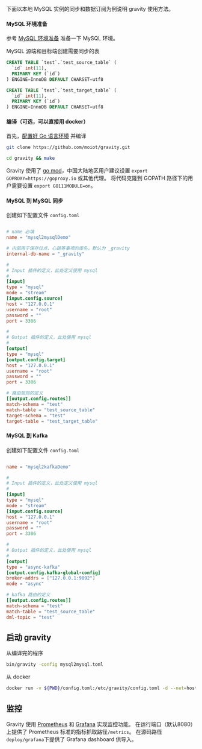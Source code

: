 下面以本地 MySQL 实例的同步和数据订阅为例说明 gravity 使用方法。

#### MySQL 环境准备

参考 [MySQL 环境准备](https://github.com/moiot/gravity/blob/master/docs/2.0/03-inputs.md#mysql-%E7%8E%AF%E5%A2%83%E7%9A%84%E5%87%86%E5%A4%87) 准备一下 MySQL 环境。

MySQL 源端和目标端创建需要同步的表

```sql
CREATE TABLE `test`.`test_source_table` (
  `id` int(11),
  PRIMARY KEY (`id`)
) ENGINE=InnoDB DEFAULT CHARSET=utf8

CREATE TABLE `test`.`test_target_table` (
  `id` int(11),
  PRIMARY KEY (`id`)
) ENGINE=InnoDB DEFAULT CHARSET=utf8
```


#### 编译（可选，可以直接用 docker）

首先，[配置好 Go 语言环境](https://golang.org/doc/install) 并编译


```bash
git clone https://github.com/moiot/gravity.git

cd gravity && make
```

Gravity 使用了 [go mod](https://github.com/golang/go/wiki/Modules)，中国大陆地区用户建议设置 `export GOPROXY=https://goproxy.io` 或其他代理。
将代码克隆到 GOPATH 路径下的用户需要设置 `export GO111MODULE=on`。

#### MySQL 到 MySQL 同步

创建如下配置文件 `config.toml`

```toml

# name 必填
name = "mysql2mysqlDemo"

# 内部用于保存位点、心跳等事项的库名，默认为 _gravity
internal-db-name = "_gravity"

#
# Input 插件的定义，此处定义使用 mysql
#
[input]
type = "mysql"
mode = "stream"
[input.config.source]
host = "127.0.0.1"
username = "root"
password = ""
port = 3306

#
# Output 插件的定义，此处使用 mysql
#
[output]
type = "mysql"
[output.config.target]
host = "127.0.0.1"
username = "root"
password = ""
port = 3306

# 路由规则的定义
[[output.config.routes]]
match-schema = "test"
match-table = "test_source_table"
target-schema = "test"
target-table = "test_target_table"

```

#### MySQL 到 Kafka

创建如下配置文件 `config.toml`

```toml

name = "mysql2kafkaDemo"

#
# Input 插件的定义，此处定义使用 mysql
#
[input]
type = "mysql"
mode = "stream"
[input.config.source]
host = "127.0.0.1"
username = "root"
password = ""
port = 3306

#
# Output 插件的定义，此处使用 mysql
#
[output]
type = "async-kafka"
[output.config.kafka-global-config]
broker-addrs = ["127.0.0.1:9092"]
mode = "async"

# kafka 路由的定义
[[output.config.routes]]
match-schema = "test"
match-table = "test_source_table"
dml-topic = "test"

```

## 启动 gravity
从编译完的程序
```bash
bin/gravity -config mysql2mysql.toml
```
从 docker
```bash
docker run -v ${PWD}/config.toml:/etc/gravity/config.toml -d --net=host moiot/gravity:latest
```

## 监控
Gravity 使用 [Prometheus](https://prometheus.io) 和 [Grafana](https://grafana.com/) 实现监控功能。
在运行端口（默认8080）上提供了 Prometheus 标准的指标抓取路径`/metrics`。
在源码路径`deploy/grafana`下提供了 Grafana dashboard 供导入。 